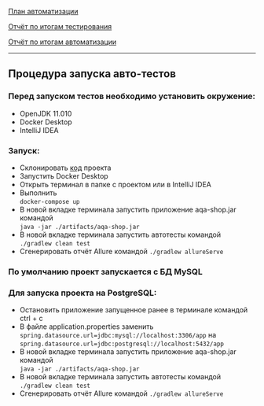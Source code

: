 [План автоматизации](https://github.com/asloba/Diploma/blob/master/docs/Plan.md)

[Отчёт по итогам тестирования](https://github.com/asloba/Diploma/blob/master/docs/Report.md)

[Отчёт по итогам автоматизации](https://github.com/asloba/Diploma/blob/master/docs/Summary.md)
___

## Процедура запуска авто-тестов

### Перед запуском тестов необходимо установить окружение:

* OpenJDK 11.010
* Docker Desktop
* IntelliJ IDEA

### Запуск:

* Склонировать [код](https://github.com/asloba/Diploma) проекта
* Запустить Docker Desktop
* Открыть терминал в папке с проектом или в IntelliJ IDEA
* Выполнить  
  `docker-compose up `
* В новой вкладке терминала запустить приложение aqa-shop.jar командой  
  `java -jar ./artifacts/aqa-shop.jar`
* В новой вкладке терминала запустить автотесты командой  
  `./gradlew clean test`
* Cгенерировать отчёт Allure командой
  `./gradlew allureServe`

### По умолчанию проект запускается с БД MySQL

### Для запуска проекта на  PostgreSQL:

* Остановить приложение запущенное ранее в терминале командой ctrl + c
* В файле application.properties заменить `spring.datasource.url=jdbc:mysql://localhost:3306/app` на `spring.datasource.url=jdbc:postgresql://localhost:5432/app`
* В новой вкладке терминала запустить приложение aqa-shop.jar командой  
  `java -jar ./artifacts/aqa-shop.jar`
* В новой вкладке терминала запустить автотесты командой  
  `./gradlew clean test`
*  Cгенерировать отчёт Allure командой
    `./gradlew allureServe`
